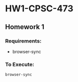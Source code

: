 # HW1-CPSC-473
## Homework 1

### Requirements:
- browser-sync

### To Execute:
```
browser-sync
```


